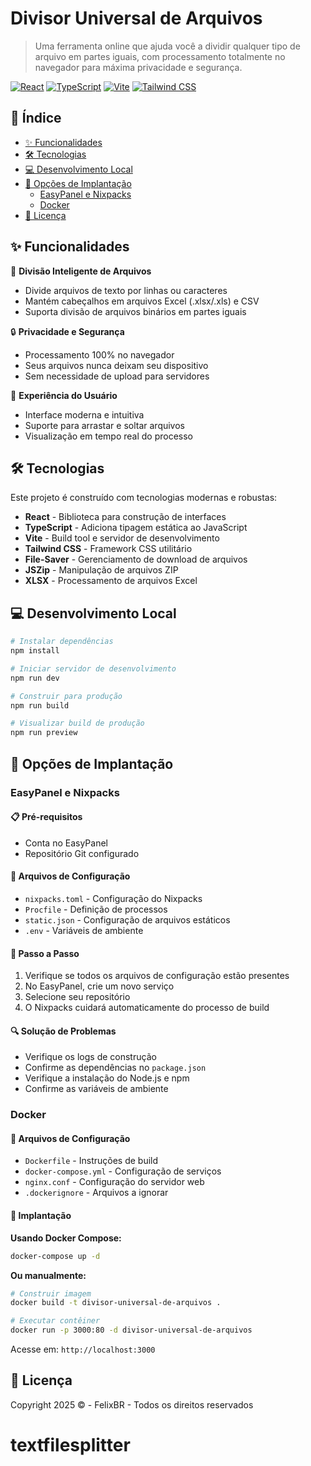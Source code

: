 # Divisor Universal de Arquivos

> Uma ferramenta online que ajuda você a dividir qualquer tipo de arquivo em partes iguais, com processamento totalmente no navegador para máxima privacidade e segurança.

[![React](https://img.shields.io/badge/React-20232A?style=for-the-badge&logo=react&logoColor=61DAFB)](https://reactjs.org/)
[![TypeScript](https://img.shields.io/badge/TypeScript-007ACC?style=for-the-badge&logo=typescript&logoColor=white)](https://www.typescriptlang.org/)
[![Vite](https://img.shields.io/badge/Vite-B73BFE?style=for-the-badge&logo=vite&logoColor=FFD62E)](https://vitejs.dev/)
[![Tailwind CSS](https://img.shields.io/badge/Tailwind_CSS-38B2AC?style=for-the-badge&logo=tailwind-css&logoColor=white)](https://tailwindcss.com/)

## 📑 Índice

- [✨ Funcionalidades](#-funcionalidades)
- [🛠️ Tecnologias](#️-tecnologias)
- [💻 Desenvolvimento Local](#-desenvolvimento-local)
- [🚀 Opções de Implantação](#-opções-de-implantação)
  - [EasyPanel e Nixpacks](#easypanel-e-nixpacks)
  - [Docker](#docker)
- [📝 Licença](#-licença)

## ✨ Funcionalidades

🔄 **Divisão Inteligente de Arquivos**
- Divide arquivos de texto por linhas ou caracteres
- Mantém cabeçalhos em arquivos Excel (.xlsx/.xls) e CSV
- Suporta divisão de arquivos binários em partes iguais

🔒 **Privacidade e Segurança**
- Processamento 100% no navegador
- Seus arquivos nunca deixam seu dispositivo
- Sem necessidade de upload para servidores

🎯 **Experiência do Usuário**
- Interface moderna e intuitiva
- Suporte para arrastar e soltar arquivos
- Visualização em tempo real do processo

## 🛠️ Tecnologias

Este projeto é construído com tecnologias modernas e robustas:

- **React** - Biblioteca para construção de interfaces
- **TypeScript** - Adiciona tipagem estática ao JavaScript
- **Vite** - Build tool e servidor de desenvolvimento
- **Tailwind CSS** - Framework CSS utilitário
- **File-Saver** - Gerenciamento de download de arquivos
- **JSZip** - Manipulação de arquivos ZIP
- **XLSX** - Processamento de arquivos Excel

## 💻 Desenvolvimento Local

```bash
# Instalar dependências
npm install

# Iniciar servidor de desenvolvimento
npm run dev

# Construir para produção
npm run build

# Visualizar build de produção
npm run preview
```

## 🚀 Opções de Implantação

### EasyPanel e Nixpacks

#### 📋 Pré-requisitos
- Conta no EasyPanel
- Repositório Git configurado

#### 📁 Arquivos de Configuração
- `nixpacks.toml` - Configuração do Nixpacks
- `Procfile` - Definição de processos
- `static.json` - Configuração de arquivos estáticos
- `.env` - Variáveis de ambiente

#### 📝 Passo a Passo
1. Verifique se todos os arquivos de configuração estão presentes
2. No EasyPanel, crie um novo serviço
3. Selecione seu repositório
4. O Nixpacks cuidará automaticamente do processo de build

#### 🔍 Solução de Problemas
- Verifique os logs de construção
- Confirme as dependências no `package.json`
- Verifique a instalação do Node.js e npm
- Confirme as variáveis de ambiente

### Docker

#### 📁 Arquivos de Configuração
- `Dockerfile` - Instruções de build
- `docker-compose.yml` - Configuração de serviços
- `nginx.conf` - Configuração do servidor web
- `.dockerignore` - Arquivos a ignorar

#### 🐳 Implantação

**Usando Docker Compose:**
```bash
docker-compose up -d
```

**Ou manualmente:**
```bash
# Construir imagem
docker build -t divisor-universal-de-arquivos .

# Executar contêiner
docker run -p 3000:80 -d divisor-universal-de-arquivos
```

Acesse em: `http://localhost:3000`

## 📝 Licença

Copyright 2025 © - FelixBR - Todos os direitos reservados
# textfilesplitter
